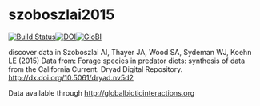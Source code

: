 # szoboszlai2015
[![Build Status](https://travis-ci.org/globalbioticinteractions/szoboszlai2015.svg)](https://travis-ci.org/globalbioticinteractions/szoboszlai2015)[![DOI](https://zenodo.org/badge/55425770.svg)](https://zenodo.org/badge/latestdoi/55425770)[![GloBI](http://api.globalbioticinteractions.org/interaction.svg?accordingTo=globalbioticinteractions/szoboszlai2015)](http://globalbioticinteractions.org/?accordingTo=globalbioticinteractions/szoboszlai2015)

discover data in Szoboszlai AI, Thayer JA, Wood SA, Sydeman WJ, Koehn LE (2015) Data from: Forage species in predator diets: synthesis of data from the California Current. Dryad Digital Repository. http://dx.doi.org/10.5061/dryad.nv5d2

Data available through http://globalbioticinteractions.org
